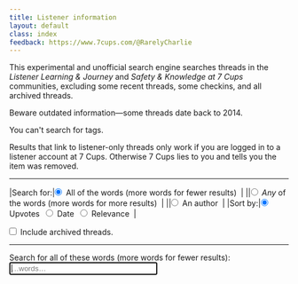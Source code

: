 ```yaml
---
title: Listener information
layout: default
class: index
feedback: https://www.7cups.com/@RarelyCharlie
---
```

<style>
body {overflow-y: scroll;}
#results p {margin: 0 0 .5ex 0; font-weight: bold; letter-spacing: .75px;}
a {text-decoration: none;}
small {margin-left: 2em; font-weight: normal; letter-spacing: 0;}
button {padding: 2px 4px; border: 1px solid #000; border-radius: 2px; margin-left: 2em;
	color: #ccc; border-color: #ccc;}
input {margin-left: 0;}
input#words {width: 20em;}
table {border-spacing: 0 4px;}
td, label {padding-right: 1ex;}
tr:last-child>td {padding-top: 1ex;}
#words {padding: 2px;}
#words.author {position: relative;left: -1em; padding-left: 16px;}
#atsign {position: relative; left: 2px; bottom: 2px; z-index: 1;}
div#loading {color: #aaa; font-size: 150%; margin: 1em 0 0 0;}
</style>
<script src="https://cdnjs.cloudflare.com/ajax/libs/elasticlunr/0.9.6/elasticlunr.min.js"></script>
<script src="https://cdnjs.cloudflare.com/ajax/libs/lz-string/1.4.4/lz-string.min.js"></script>

<p hidden style="color: #a00; font-size: 125%;"><b>Under construction</b><br>This experimental page might not work at times today, June 21st.</p>

This experimental and unofficial search engine searches threads in the *Listener Learning & Journey* and *Safety & Knowledge at 7 Cups* communities, excluding some recent threads, some checkins, and all archived threads.

Beware outdated information—some threads date back to 2014.

You can't search for tags.

Results that link to listener-only threads only work if you are logged in to a listener account at 7 Cups. Otherwise 7 Cups lies to you and tells you the item was removed.

---

|Search for:|<label for="forall" onclick="search()"><input type="radio" name="searchfor" id="forall" value="0" checked> All of the words (more words for fewer results)</label>|
||<label for="forany" onclick="search()"><input type="radio" name="searchfor" id="forany" value="0"> <em>Any</em> of the words (more words for more results)</label>|
||<label for="forauthor" onclick="search()"><input type="radio" name="searchfor" id="forauthor" value="0"> An author</label>|
|Sort by:|<label for="byupvotes" onclick="search()"><input type="radio" name="sortby" id="byupvotes" value="0" checked> Upvotes</label> <label for="bydate" onclick="search()"><input type="radio" name="sortby" id="bydate" value="1"> Date</label> <label for="byrelev" onclick="search()"><input type="radio" name="sortby" id="byrelev" value="2"> Relevance</label>|
 
<label for="archive" onclick="search()"><input type="checkbox" id="archive"> Include archived threads.
</label>

---

<p><span id="logic">Search for all of these words (more words for fewer results):</span><br>
<span id="atsign" hidden>@</span><input type="text" id="words" onkeydown="searchkey(this)" placeholder="…words…" autocomplete="off" autofocus> <i class="fa fa-search"></i></p>
<p><span id="count"></span> <span id="display"></span></p>
<div id="results"></div>

<script>
acfi = null
idx = null

config = {
	fields: {
		head: {boost: 2},
		body: {boost: 1},
		},
	bool: 'AND'
	}
	
sorters = [
	(a, b) => b.up - a.up,
	(a, b) => b.at - a.at,
	(a, b) => 0
	] 

months = ['January', 'February', 'March', 'April', 'May', 'June', 'July', 'August', 'September', 'October', 'November', 'December']
urlfrag = (elem, id) => (elem? acfi[elem][id] : acfi.corpus[id].head).replace(/\W/g, '') + '_' + id

UI = {}
document.querySelectorAll('[id]').forEach(elem => UI[elem.id] = elem)

initsearch = async function () {
	UI.results.innerHTML = '<div id="loading">Initializing… <i class="fa fa-spinner fa-spin"></i></div>'
	await (new Promise(i => setTimeout(i, 0)))

	var r = await fetch('/assets/acfi.jslz')
	r = await r.text()
	acfi = JSON.parse(LZString.decompressFromEncodedURIComponent(r))

	acfi.cat = {
		149: 'Listener Learning & Journey',
		181: 'Safety & Knowledge at 7 Cups'
		}
	
	idx = elasticlunr.Index.load(acfi.index)

	UI.results.innerHTML = ''
	}
addEventListener('DOMContentLoaded', initsearch)
		
wait = 0
searchkey = () => {
	if (wait) clearTimeout(wait)
	wait = setTimeout(search, 600)
	}

search = () => {
	if (UI.forany.checked) {
		config.bool = 'OR'
		UI.logic.innerHTML = 'Search for <em>any</em> of these words (more words for more results):'
		UI.words.setAttribute('placeholder', '…words…')
		UI.words.className = ''
		UI.atsign.hidden = true
		}
	else if (UI.forall.checked) {
		config.bool = 'AND'
		UI.logic.innerHTML = 'Search for all these words (more words for fewer results):'
		UI.words.setAttribute('placeholder', '…words…')
		UI.words.className = ''
		UI.atsign.hidden = true
		}
	else {
		UI.logic.innerHTML = 'Search for an author:'
		UI.words.setAttribute('placeholder', 'authorname')
		UI.words.className = 'author'
		UI.atsign.hidden = false
		}

	var w = document.getElementById('words').value.trim()
	if (w == '') {
		UI.count.hidden = true
		UI.display.hidden = true
		UI.results.innerHTML = ''
		return
		}

	var res = UI.words.className == 'author'? authorsearch(w) : idx.search(w, config)

	var hit = []
	for (let r of res) hit.push(acfi.corpus[r.ref])
	
	if (!UI.archive.checked) hit = hit.filter(t => t.forum != 1886) // exclude archive
	hit = hit.filter(t => t.forum != 1682) // always exclude checkins
	
	hit = hit.sort(sorters[document.querySelector('[name=sortby]:checked').value])
		
	var list = '', n = 0
	for (let thread of hit) {
		let url = 'https://www.7cups.com/forum/'
		  + urlfrag('cat', thread.cat) + '/'
		  + urlfrag('forum', thread.forum) + '/'
		  + urlfrag('', thread.id) + '/1/'

		let aa = acfi.author[thread.by].split(','),
			author = aa[0],
			avatar = aa[1],
			profile = author == 'null'? 'unknown' :
				'<a href="https://www.7cups.com/@' + author + '" target="_blank" '
		    		+ 'title="' + author + (author.endsWith('s')? '\'' : '\'s')
				+ ' profile">@' + author + '</a>',
			when = new Date(thread.at * 1000)

		list += '<p><a href="' + url + '" target="_blank" rel="noreferrer noopener">' + thread.head + '</a> '
		  + '<br><small>'
		  + ' <i class="fa fa-arrow-up"></i> ' + thread.up.toLocaleString()
		  + ' by ' + profile 
		  + ' in ' + months[when.getMonth()] + ' ' + when.getFullYear()
		  + '</small></p>\n'
		if (++n == 100) break
		}

	UI.count.hidden = false
	UI.count.textContent = hit.length == 0? 'No threads found.' : (hit.length == 1? '1 thread found.' : hit.length + ' threads found.')
	
	UI.display.hidden = hit.length < 100
	UI.display.textContent = hit.length > 100? 'Displaying first 100.' : ''
	 	
	UI.results.innerHTML = list
	}
	
toggle = button => {
	var div = button.nextElementSibling
	div.className = div.className.endsWith('open')? 'panel closed' : 'panel open'
	var i = button.lastElementChild
	i.className = i.className.endsWith('down')? 'fa fa-caret-up' : 'fa fa-caret-down' 
	}
	
authorsearch = author => {
	var seek = author.split(' ')[0].replace(/[^A-Za-z0-9]/g, '').toLowerCase() + ','
	var aid = 0
	for (let a in acfi.author) {
		if (acfi.author[a].toLowerCase().startsWith(seek)) aid = a
		}

	var res = []
	for (let thread in acfi.corpus) if (acfi.corpus[thread].by == aid) res.push({ref: acfi.corpus[thread].id})
	return res
	}
</script>
